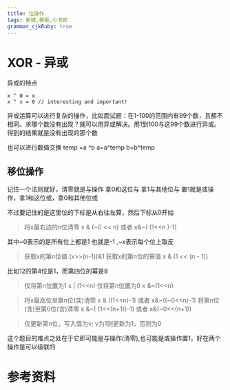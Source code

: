```yaml
---
title: 位操作
tags: 新建,模板,小书匠
grammar_cjkRuby: true
---
```



# XOR - 异或
异或的特点 

```
x ^ 0 = x
x ^ x = 0 // interesting and important!
```

异或运算可以进行复杂的操作，比如面试题：在1-100的范围内有99个数，且都不相同。求哪个数没有出现？就可以用异或解决。用1到100与这99个数进行异或。得到的结果就是没有出现的那个数

也可以进行数值交换 
temp =a ^b
a=a^temp
b=b^temp


## 移位操作 
记住一个法则就好，清零就是与操作 拿0和这位与 拿1与其他位与
置1就是或操作，拿1和这位或，拿0和其他位或

不过要记住的是这里位的下标是从右往左算，然后下标从0开始
> 将x最右边的n位清零  x & (~0 << n) 或者  x&~( (1<<n )-1)

其中~0表示的是所有位上都是1 也就是-1 ,~x表示每个位上取反

> 获取x的第n位值  (x>>(n-1))&1 
获取x的第n位的幂值  x & (1 << (n - 1))

比如12的第4位是1，而第四位的幂是8

>仅将第n位置为1  x | (1<<n)
>仅将第n位置为0   x &~(1<<n)

> 将x最高位至第n位(含)清零   x & ((1<<n)-1)    或者  x&~((~0<<n)-1)
> 将第n位(含)至第0位(含)清零  x &~( (1<<(n+1))-1)    或者 x&(~0<<(n+1))

> 仅更新第n位，写入值为v; v为1则更新为1，否则为0

这个题目的难点之处在于它即可能是与操作(清零),也可能是或操作置1，好在两个操作是可以级联的




# 参考资料